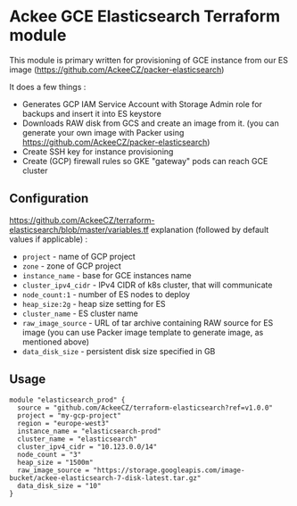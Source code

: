 # Ackee GCE Elasticsearch Terraform module

This module is primary written for provisioning of GCE instance from our ES image (https://github.com/AckeeCZ/packer-elasticsearch)

It does a few things :
* Generates GCP IAM Service Account with Storage Admin role for backups and insert it into ES keystore
* Downloads RAW disk from GCS and create an image from it. (you can generate your own image with Packer using https://github.com/AckeeCZ/packer-elasticsearch)
* Create SSH key for instance provisioning
* Create (GCP) firewall rules so GKE "gateway" pods can reach GCE cluster

## Configuration

https://github.com/AckeeCZ/terraform-elasticsearch/blob/master/variables.tf explanation  (followed by default values if applicable) :

* `project` - name of GCP project
* `zone` - zone of GCP project
* `instance_name` - base for GCE instances name
* `cluster_ipv4_cidr` - IPv4 CIDR of k8s cluster, that will communicate
* `node_count:1` - number of ES nodes to deploy
* `heap_size:2g` - heap size setting for ES
* `cluster_name` - ES cluster name
* `raw_image_source` -  URL of tar archive containing RAW source for ES image (you can use Packer image template to generate image, as mentioned above)
* `data_disk_size` - persistent disk size specified in GB


## Usage

```hcl
module "elasticsearch_prod" {
  source = "github.com/AckeeCZ/terraform-elasticsearch?ref=v1.0.0"
  project = "my-gcp-project"
  region = "europe-west3"
  instance_name = "elasticsearch-prod"
  cluster_name = "elasticsearch"
  cluster_ipv4_cidr = "10.123.0.0/14"
  node_count = "3"
  heap_size = "1500m"
  raw_image_source = "https://storage.googleapis.com/image-bucket/ackee-elasticsearch-7-disk-latest.tar.gz"
  data_disk_size = "10"
}

```
